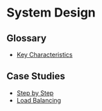 # System Design

## Glossary
-   [Key Characteristics](./characteristics.md) 

## Case Studies
-   [Step by Step](./guide.md)
-   [Load Balancing](./load_balancing.md)
    